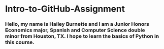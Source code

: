 # Intro-to-GitHub-Assignment
### Hello, my name is Hailey Burnette and I am a Junior Honors Economics major, Spanish and Computer Science double minor from Houston, TX. I hope to learn the basics of Python in this course.
